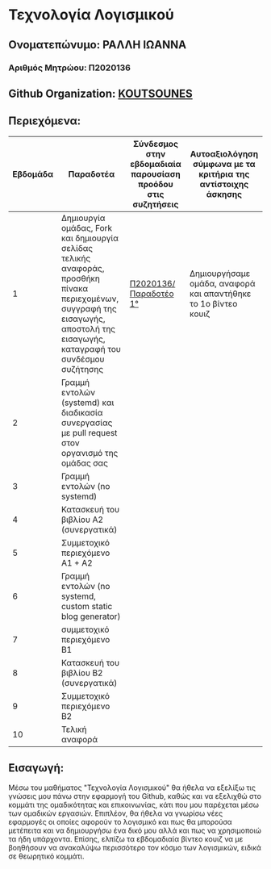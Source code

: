 # Τεχνολογία Λογισμικού 
## Ονοματεπώνυμο: ΡΑΛΛΗ ΙΩΑΝΝΑ

### Αριθμός Μητρώου: Π2020136

## Github Organization: [KOUTSOUNES](https://github.com/KOUTSOUNES)

## Περιεχόμενα:
| Εβδομάδα | Παραδοτέα | Σύνδεσμος στην εβδομαδιαία παρουσίαση προόδου στις συζητήσεις | Αυτοαξιολόγηση σύμφωνα με τα κριτήρια της αντίστοιχης άσκησης |
| --- | --- | --- | --- |
| 1 | Δημιουργία ομάδας, Fork και δημιουργία σελίδας τελικής αναφοράς, προσθήκη πίνακα περιεχομένων, συγγραφή της εισαγωγής, αποστολή της εισαγωγής, καταγραφή του συνδέσμου συζήτησης| [Π2020136/Παραδοτέο 1°](https://github.com/courses-ionio/sw/discussions/1215) | Δημιουργήσαμε ομάδα, αναφορά και απαντήθηκε το 1ο βίντεο κουιζ |
| 2 | Γραμμή εντολών (systemd) και διαδικασία συνεργασίας με pull request στον οργανισμό της ομάδας σας | | |
| 3 | Γραμμή εντολών (no systemd) | | |
| 4 | Κατασκευή του βιβλίου Α2 (συνεργατικά) | | |
| 5 | Συμμετοχικό περιεχόμενο A1 + A2 | | |
| 6 | Γραμμή εντολών (no systemd, custom static blog generator) | | |
| 7 | συμμετοχικό περιεχόμενο B1 | | |
| 8 | Κατασκευή του βιβλίου Β2 (συνεργατικά) | | |
| 9 | Συμμετοχικό περιεχόμενο B2 | | |
| 10 | Τελική αναφορά | | |

## Εισαγωγή:
Μέσω του μαθήματος "Τεχνολογία Λογισμικού" θα ήθελα να εξελίξω τις γνώσεις μου πάνω στην εφαρμογή του Github, καθώς και να εξελιχθώ στο κομμάτι της ομαδικότητας και επικοινωνίας, κάτι που μου παρέχεται μέσω των ομαδικών εργασιών. Επιπλέον, θα ήθελα να γνωρίσω νέες εφαρμογές οι οποίες αφορούν το λογισμικό και πως θα μπορούσα μετέπειτα και να δημιουργήσω ένα δικό μου αλλά και πως να χρησιμοποιώ τα ήδη υπάρχοντα.
Επίσης, ελπίζω τα εβδομαδιαία βίντεο κουιζ να με βοηθήσουν να ανακαλύψω περισσότερο τον κόσμο των λογισμικών, ειδικά σε θεωρητικό κομμάτι.

